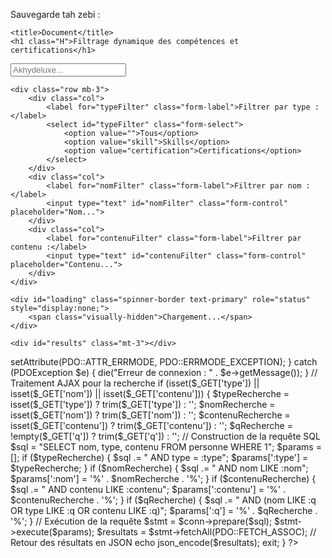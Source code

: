 Sauvegarde tah zebi : 

<!DOCTYPE html>
<html lang="fr">
<head>
    <meta charset="UTF-8">
    <meta name="viewport" content="width=device-width, initial-scale=1.0">
    <link rel="stylesheet" href="style.css">
    <link href="https://stackpath.bootstrapcdn.com/bootstrap/4.5.2/css/bootstrap.min.css" rel="stylesheet">

    <title>Document</title>
    <h1 class="H">Filtrage dynamique des compétences et certifications</h1>
</head>
<body>
<div class="container">
<div class="Akhycode">
    <!-- Barre de recherche -->
    <label for="searchInput" class="form-label"></label>
    <input type="text" id="searchInput" placeholder="Akhydeluxe...">
    <div class="AKHA"></div>
</div>

<!-- Système de filtres -->

    <div class="row mb-3">
        <div class="col">
            <label for="typeFilter" class="form-label">Filtrer par type :</label>
            <select id="typeFilter" class="form-select">
                <option value="">Tous</option>
                <option value="skill">Skills</option>
                <option value="certification">Certifications</option>
            </select>
        </div>
        <div class="col">
            <label for="nomFilter" class="form-label">Filtrer par nom :</label>
            <input type="text" id="nomFilter" class="form-control" placeholder="Nom...">
        </div>
        <div class="col">
            <label for="contenuFilter" class="form-label">Filtrer par contenu :</label>
            <input type="text" id="contenuFilter" class="form-control" placeholder="Contenu...">
        </div>
    </div>
    
    <div id="loading" class="spinner-border text-primary" role="status" style="display:none;">
        <span class="visually-hidden">Chargement...</span>
    </div>

    <div id="results" class="mt-3"></div>
</div>
</div>
<script>
    $(document).ready(function () {
        let searchQuery = '';
        let searchType = '';
        let searchNom = '';
        let searchContenu = '';

        $('#searchInput').on('input', function () {
            searchQuery = $(this).val();
            fetchResults();
        });

        $('#typeFilter').on('change', function () {
            searchType = $(this).val();
            fetchResults();
        });

        $('#nomFilter').on('input', function () {
            searchNom = $(this).val();
            fetchResults();
        });

        $('#contenuFilter').on('input', function () {
            searchContenu = $(this).val();
            fetchResults();
        });

        function fetchResults() {
            $('#loading').show();

            $.ajax({
                url: 'recherche.php',
                method: 'GET',
                data: {
                    q: searchQuery,
                    type: searchType,
                    nom: searchNom,
                    contenu: searchContenu
                },
                dataType: 'json',
                success: function (data) {
                    let resultsDiv = $('#results');
                    resultsDiv.empty();

                    if (data.length > 0) {
                        data.forEach(function (item) {
                            resultsDiv.append(
                                `<div class="card mb-3">
                                    <div class="card-body">
                                        <h5 class="card-title">${item.nom}</h5>
                                        <p class="card-text">Type : ${item.type}</p>
                                        <p class="card-text">Contenu : ${item.contenu}</p>
                                    </div>
                                </div>`
                            );
                        });
                    } else {
                        resultsDiv.append('<p>Aucun résultat trouvé.</p>');
                    }

                    $('#loading').hide();
                }
            });
        }
    });
</script>
</body>
</html>




<?php
// Connexion à MySQL
$host = 'localhost';
$username = 'root';
$password = 'root';
$dbname = 'jaja';

try {
    $conn = new PDO("mysql:host=$host;dbname=$dbname", $username, $password);
    $conn->setAttribute(PDO::ATTR_ERRMODE, PDO::ERRMODE_EXCEPTION);
} catch (PDOException $e) {
    die("Erreur de connexion : " . $e->getMessage());
}

// Traitement AJAX pour la recherche
if (isset($_GET['type']) || isset($_GET['nom']) || isset($_GET['contenu'])) {
    $typeRecherche = isset($_GET['type']) ? trim($_GET['type']) : '';
    $nomRecherche = isset($_GET['nom']) ? trim($_GET['nom']) : '';
    $contenuRecherche = isset($_GET['contenu']) ? trim($_GET['contenu']) : '';
    $qRecherche = !empty($_GET['q']) ? trim($_GET['q']) : '';

    // Construction de la requête SQL
    $sql = "SELECT nom, type, contenu FROM personne WHERE 1";
    $params = [];

    if ($typeRecherche) {
        $sql .= " AND type = :type";
        $params[':type'] = $typeRecherche;
    }
    if ($nomRecherche) {
        $sql .= " AND nom LIKE :nom";
        $params[':nom'] = '%' . $nomRecherche . '%';
    }
    if ($contenuRecherche) {
        $sql .= " AND contenu LIKE :contenu";
        $params[':contenu'] = '%' . $contenuRecherche . '%';
    }
    if ($qRecherche) {
        $sql .= " AND (nom LIKE :q OR type LIKE :q OR contenu LIKE :q)";
        $params[':q'] = '%' . $qRecherche . '%';
    }

    // Exécution de la requête
    $stmt = $conn->prepare($sql);
    $stmt->execute($params);
    $resultats = $stmt->fetchAll(PDO::FETCH_ASSOC);

    // Retour des résultats en JSON
    echo json_encode($resultats);
    exit;
}
?>
